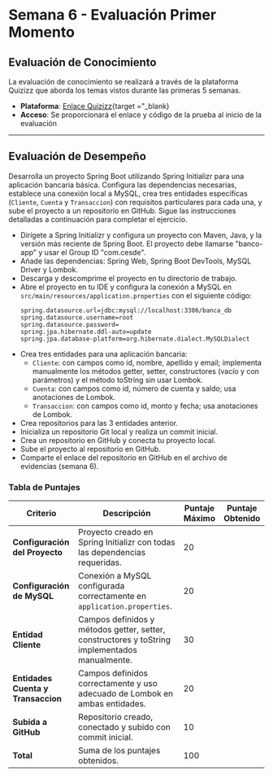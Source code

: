 # Semana 6 - Evaluación Primer Momento

## **Evaluación de Conocimiento**
La evaluación de conocimiento se realizará a través de la plataforma Quizizz que aborda los temas vistos durante las primeras 5 semanas.

- **Plataforma**: [Enlace Quizizz](https://quizizz.com/join){target ="_blank}
- **Acceso**: Se proporcionará el enlace y código de la prueba al inicio de la evaluación

---
## **Evaluación de Desempeño**

Desarrolla un proyecto Spring Boot utilizando Spring Initializr para una aplicación bancaria básica. Configura las dependencias necesarias, establece una conexión local a MySQL, crea tres entidades específicas (`Cliente`, `Cuenta` y `Transaccion`) con requisitos particulares para cada una, y sube el proyecto a un repositorio en GitHub. Sigue las instrucciones detalladas a continuación para completar el ejercicio.

- Dirígete a Spring Initializr y configura un proyecto con Maven, Java, y la versión más reciente de Spring Boot. El proyecto debe llamarse "banco-app" y usar el Group ID "com.cesde".
- Añade las dependencias: Spring Web, Spring Boot DevTools, MySQL Driver y Lombok.
- Descarga y descomprime el proyecto en tu directorio de trabajo.
- Abre el proyecto en tu IDE y configura la conexión a MySQL en `src/main/resources/application.properties` con el siguiente código:
   ```properties
   spring.datasource.url=jdbc:mysql://localhost:3306/banca_db
   spring.datasource.username=root
   spring.datasource.password=
   spring.jpa.hibernate.ddl-auto=update
   spring.jpa.database-platform=org.hibernate.dialect.MySQLDialect
   ```
- Crea tres entidades para una aplicación bancaria:
    * `Cliente`: con campos como id, nombre, apellido y email; implementa manualmente los métodos getter, setter, constructores (vacío y con parámetros) y el método toString sin usar Lombok.
    * `Cuenta`: con campos como id, número de cuenta y saldo; usa anotaciones de Lombok.
    * `Transaccion`: con campos como id, monto y fecha; usa anotaciones de Lombok.
- Crea repositorios para las 3 entidades anterior.
- Inicializa un repositorio Git local y realiza un commit inicial.
- Crea un repositorio en GitHub y conecta tu proyecto local.
- Sube el proyecto al repositorio en GitHub.
- Comparte el enlace del repositorio en GitHub en el archivo de evidencias (semana 6).

### Tabla de Puntajes

| **Criterio**                       | **Descripción**                                                                 | **Puntaje Máximo** | **Puntaje Obtenido** |
|------------------------------------|---------------------------------------------------------------------------------|---------------------|----------------------|
| **Configuración del Proyecto**     | Proyecto creado en Spring Initializr con todas las dependencias requeridas.     | 20                  |                      |
| **Configuración de MySQL**         | Conexión a MySQL configurada correctamente en `application.properties`.         | 20                  |                      |
| **Entidad Cliente**                | Campos definidos y métodos getter, setter, constructores y toString implementados manualmente. | 30                  |                      |
| **Entidades Cuenta y Transaccion** | Campos definidos correctamente y uso adecuado de Lombok en ambas entidades.    | 20                  |                      |
| **Subida a GitHub**                | Repositorio creado, conectado y subido con commit inicial.                      | 10                  |                      |
| **Total**                          | Suma de los puntajes obtenidos.                                                 | 100                 |                      |
